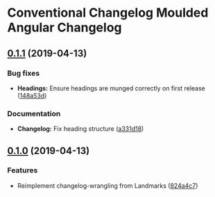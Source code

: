 # Conventional Changelog Moulded Angular Changelog

## [0.1.1](https://github.com/matatk/conventional-changelog-moulded-angular/compare/0.1.0...0.1.1) (2019-04-13)

### Bug fixes

* **Headings:** Ensure headings are munged correctly on first release ([148a53d](https://github.com/matatk/conventional-changelog-moulded-angular/commit/148a53d))

### Documentation

* **Changelog:** Fix heading structure ([a331d18](https://github.com/matatk/conventional-changelog-moulded-angular/commit/a331d18))

## [0.1.0](https://github.com/matatk/conventional-changelog-moulded-angular/compare/0.0.0...0.1.0) (2019-04-13)

### Features

* Reimplement changelog-wrangling from Landmarks ([824a4c7](https://github.com/matatk/conventional-changelog-moulded-angular/commit/824a4c7))
